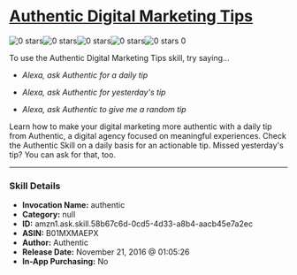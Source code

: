 # [Authentic Digital Marketing Tips](http://alexa.amazon.com/#skills/amzn1.ask.skill.58b67c6d-0cd5-4d33-a8b4-aacb45e7a2ec)
![0 stars](../../images/ic_star_border_black_18dp_1x.png)![0 stars](../../images/ic_star_border_black_18dp_1x.png)![0 stars](../../images/ic_star_border_black_18dp_1x.png)![0 stars](../../images/ic_star_border_black_18dp_1x.png)![0 stars](../../images/ic_star_border_black_18dp_1x.png) 0

To use the Authentic Digital Marketing Tips skill, try saying...

* *Alexa, ask Authentic for a daily tip*

* *Alexa, ask Authentic for yesterday's tip*

* *Alexa, ask Authentic to give me a random tip*

Learn how to make your digital marketing more authentic with a daily tip from Authentic, a digital agency focused on meaningful experiences. Check the Authentic Skill on a daily basis for an actionable tip. Missed yesterday's tip? You can ask for that, too.

***

### Skill Details

* **Invocation Name:** authentic
* **Category:** null
* **ID:** amzn1.ask.skill.58b67c6d-0cd5-4d33-a8b4-aacb45e7a2ec
* **ASIN:** B01MXMAEPX
* **Author:** Authentic
* **Release Date:** November 21, 2016 @ 01:05:26
* **In-App Purchasing:** No
